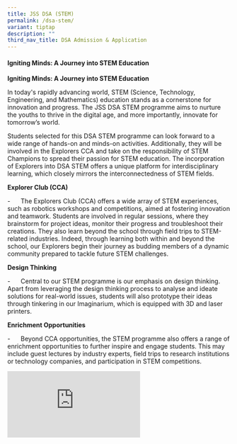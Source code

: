 ```yaml
---
title: JSS DSA (STEM)
permalink: /dsa-stem/
variant: tiptap
description: ""
third_nav_title: DSA Admission & Application
---
```

<h4><strong>Igniting Minds: A Journey into STEM Education</strong></h4>
<p><strong>Igniting Minds: A Journey into STEM Education</strong>
</p>
<p>In today's rapidly advancing world, STEM (Science, Technology, Engineering,
and Mathematics) education stands as a cornerstone for innovation and progress.
The JSS DSA STEM programme aims to nurture the youths to thrive in the
digital age, and more importantly, innovate for tomorrow’s world.</p>
<p>Students selected for this DSA STEM programme can look forward to a wide
range of hands-on and minds-on activities. Additionally, they will be involved
in the Explorers CCA and take on the responsibility of STEM Champions to
spread their passion for STEM education. The incorporation of Explorers
into DSA STEM offers a unique platform for interdisciplinary learning,
which closely mirrors the interconnectedness of STEM fields.</p>
<p><strong>Explorer Club (CCA)</strong>
</p>
<p>-&nbsp;&nbsp;&nbsp;&nbsp;&nbsp; The Explorers Club (CCA) offers a wide
array of STEM experiences, such as robotics workshops and competitions,
aimed at fostering innovation and teamwork. Students are involved in regular
sessions, where they brainstorm for project ideas, monitor their progress
and troubleshoot their creations. They also learn beyond the school through
field trips to STEM-related industries. Indeed, through learning both within
and beyond the school, our Explorers begin their journey as budding members
of a dynamic community prepared to tackle future STEM challenges.</p>
<p><strong>Design Thinking</strong>
</p>
<p>-&nbsp;&nbsp;&nbsp;&nbsp;&nbsp; Central to our STEM programme is our emphasis
on design thinking. Apart from leveraging the design thinking process to
analyse and ideate solutions for real-world issues, students will also
prototype their ideas through tinkering in our Imaginarium, which is equipped
with 3D and laser printers.</p>
<p></p>
<p><strong>Enrichment Opportunities</strong>
</p>
<p>-&nbsp;&nbsp;&nbsp;&nbsp;&nbsp; Beyond CCA opportunities, the STEM programme
also offers a range of enrichment opportunities to further inspire and
engage students. This may include guest lectures by industry experts, field
trips to research institutions or technology companies, and participation
in STEM competitions.</p>
<div class="iframe-wrapper">
<iframe allowfullscreen="true" frameborder="0" src="https://docs.google.com/presentation/d/e/2PACX-1vRvX5XoXGU9PsB8isH8GaRw55L-wnl30gvG6rNd_ZnyOBLbVtEdIc0L4w0gtMCiv5e5tiCd_PjYlClz/embed?start=false&amp;loop=false&amp;delayms=3000"></iframe>
</div>
<p></p>